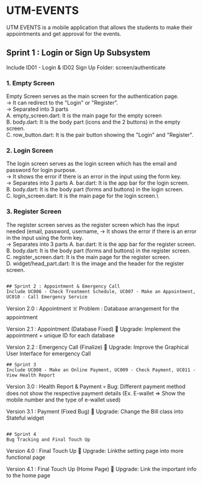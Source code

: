 # UTM-EVENTS
UTM EVENTS is a mobile application that allows the students to make their appointments and get approval for the events. 

## Sprint 1 : Login or Sign Up Subsystem
Include ID01 - Login & ID02 Sign Up
Folder: screen/authenticate

### 1. Empty Screen
Empty Screen serves as the main screen for the authentication page.\
-> It can redirect to the "Login" or "Register".\
-> Separated into 3 parts\
A. empty_screen.dart: It is the main page for the empty screen\
B. body.dart: It is the body part (icons and the 2 buttons) in the empty screen.\
C. row_button.dart: It is the pair button showing the "Login" and "Register". 

### 2. Login Screen
The login screen serves as the login screen which has the email and password for login purpose. \
-> It shows the error if there is an error in the input using the form key. \
-> Separates into 3 parts
A. bar.dart: It is the app bar for the login screen.\
B. body.dart: It is the body part (forms and buttons) in the login screen.\
C. login_screen.dart: It is the main page for the login screen.\
 
### 3. Register Screen
The register screen serves as the register screen which has the input needed (email, password, username, 
-> It shows the error if there is an error in the input using the form key. \
-> Separates into 3 parts
A. bar.dart: It is the app bar for the register screen.\
B. body.dart: It is the body part (forms and buttons) in the register screen.\
C. register_screen.dart: It is the main page for the register screen.\
D. widget/head_part.dart: It is the image and the header for the register screen.

```

## Sprint 2 : Appointment & Emergency Call
Include UC006 - Check Treatment Schedule, UC007 - Make an Appointment, UC010 - Call Emergency Service
```
Version 2.0 : Appointment 
☠️ Problem : Database arrangement for the appointment 

Version 2.1 : Appointment (Database Fixed)
🦾 Upgrade: Implement the appointment + unique ID for each database

Version 2.2 : Emergency Call (Finalize)
🦾 Upgrade: Improve the Graphical User Interface for emergency Call

```
## Sprint 3
Include UC008 - Make an Online Payment, UC009 - Check Payment, UC011 - View Health Report
```
Version 3.0 : Health Report & Payment 
💀 Bug: Different payment method does not show the respective payment details
(Ex. E-wallet => Show the mobile number and the type of e-wallet used)

Version 3.1 : Payment (Fixed Bug)
🦾 Upgrade: Change the Bill class into Stateful widget

```

## Sprint 4
Bug Tracking and Final Touch Up
```
Version 4.0 : Final Touch Up
🦾 Upgrade: Linkthe setting page into more functional page 

Version 4.1 : Final Touch Up (Home Page)
🦾 Upgrade: Link the important info to the home page

```

